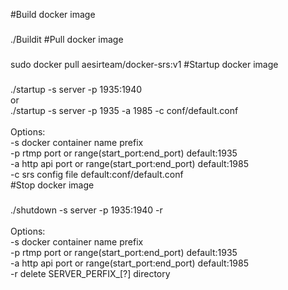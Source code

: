 #Build docker image
###
   ./Buildit
#Pull docker image
###
   sudo docker pull aesirteam/docker-srs:v1
#Startup docker image
###
   ./startup -s server -p 1935:1940<br>
   or<br>
   ./startup -s server -p 1935 -a 1985 -c conf/default.conf<br>
   <br>
   Options:<br>
      -s       docker container name prefix<br>
      -p       rtmp port or range(start_port:end_port) default:1935<br>
      -a       http api port or range(start_port:end_port) default:1985<br>
      -c       srs config file default:conf/default.conf<br>
#Stop docker image
###
   ./shutdown -s server -p 1935:1940 -r<br>
   <br>
   Options:<br>
      -s       docker container name prefix<br>
      -p       rtmp port or range(start_port:end_port) default:1935<br>
      -a       http api port or range(start_port:end_port) default:1985<br>
      -r       delete SERVER_PERFIX_[?] directory<br>
